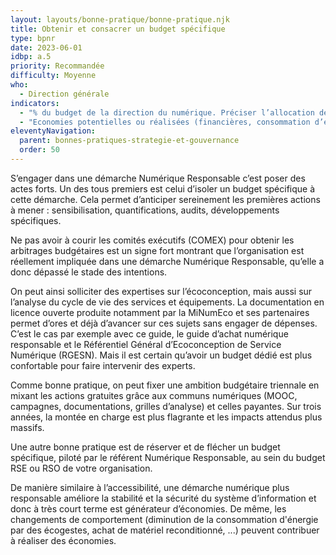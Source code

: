 ```yaml
---
layout: layouts/bonne-pratique/bonne-pratique.njk
title: Obtenir et consacrer un budget spécifique
type: bpnr
date: 2023-06-01
idbp: a.5
priority: Recommandée
difficulty: Moyenne
who:
  - Direction générale
indicators:
  - "% du budget de la direction du numérique. Préciser l’allocation de ce budget"
  - "Economies potentielles ou réalisées (financières, consommation d’énergie…)"
eleventyNavigation:
  parent: bonnes-pratiques-strategie-et-gouvernance
  order: 50
---
```


S’engager dans une démarche Numérique Responsable c’est poser des actes forts. Un des tous premiers est celui d’isoler un budget spécifique à cette démarche. Cela permet d’anticiper sereinement les premières actions à mener : sensibilisation, quantifications, audits, développements spécifiques.

Ne pas avoir à courir les comités exécutifs (COMEX) pour obtenir les arbitrages budgétaires est un signe fort montrant que l’organisation est réellement impliquée dans une démarche Numérique Responsable, qu’elle a donc dépassé le stade des intentions.

On peut ainsi solliciter des expertises sur l’écoconception, mais aussi sur l’analyse du cycle de vie des services et équipements. La documentation en licence ouverte produite notamment par la MiNumEco et ses partenaires permet d’ores et déjà d’avancer sur ces sujets sans engager de dépenses. C’est le cas par exemple avec ce guide, le guide d’achat numérique responsable et le Référentiel Général d’Ecoconception de Service Numérique (RGESN). Mais il est certain qu’avoir un budget dédié est plus confortable pour faire intervenir des experts.

Comme bonne pratique, on peut fixer une ambition budgétaire triennale en mixant les actions gratuites grâce aux communs numériques (MOOC, campagnes, documentations, grilles d’analyse) et celles payantes. Sur trois années, la montée en charge est plus flagrante et les impacts attendus plus massifs.

Une autre bonne pratique est de réserver et de flécher un budget spécifique, piloté par le référent Numérique Responsable, au sein du budget RSE ou RSO de votre organisation.

De manière similaire à l’accessibilité, une démarche numérique plus responsable améliore la stabilité et la sécurité du système d’information et donc à très court terme est générateur d’économies. De même, les changements de comportement (diminution de la consommation d'énergie par des écogestes, achat de matériel reconditionné, ...) peuvent contribuer à réaliser des économies.
